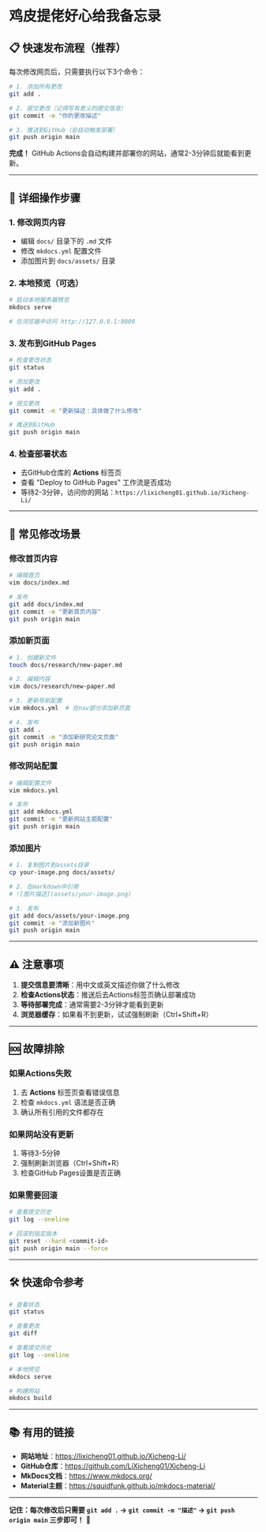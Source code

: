 # 鸡皮提佬好心给我备忘录

## 📋 快速发布流程（推荐）

每次修改网页后，只需要执行以下3个命令：

```bash
# 1. 添加所有更改
git add .

# 2. 提交更改（记得写有意义的提交信息）
git commit -m "你的更改描述"

# 3. 推送到GitHub（会自动触发部署）
git push origin main
```

**完成！** GitHub Actions会自动构建并部署你的网站，通常2-3分钟后就能看到更新。

---

## 🔧 详细操作步骤

### 1. 修改网页内容
- 编辑 `docs/` 目录下的 `.md` 文件
- 修改 `mkdocs.yml` 配置文件
- 添加图片到 `docs/assets/` 目录

### 2. 本地预览（可选）
```bash
# 启动本地服务器预览
mkdocs serve

# 在浏览器中访问 http://127.0.0.1:8000
```

### 3. 发布到GitHub Pages
```bash
# 检查更改状态
git status

# 添加更改
git add .

# 提交更改
git commit -m "更新描述：具体做了什么修改"

# 推送到GitHub
git push origin main
```

### 4. 检查部署状态
- 去GitHub仓库的 **Actions** 标签页
- 查看 "Deploy to GitHub Pages" 工作流是否成功
- 等待2-3分钟，访问你的网站：`https://lixicheng01.github.io/Xicheng-Li/`

---

## 📝 常见修改场景

### 修改首页内容
```bash
# 编辑首页
vim docs/index.md

# 发布
git add docs/index.md
git commit -m "更新首页内容"
git push origin main
```

### 添加新页面
```bash
# 1. 创建新文件
touch docs/research/new-paper.md

# 2. 编辑内容
vim docs/research/new-paper.md

# 3. 更新导航配置
vim mkdocs.yml  # 在nav部分添加新页面

# 4. 发布
git add .
git commit -m "添加新研究论文页面"
git push origin main
```

### 修改网站配置
```bash
# 编辑配置文件
vim mkdocs.yml

# 发布
git add mkdocs.yml
git commit -m "更新网站主题配置"
git push origin main
```

### 添加图片
```bash
# 1. 复制图片到assets目录
cp your-image.png docs/assets/

# 2. 在markdown中引用
# ![图片描述](assets/your-image.png)

# 3. 发布
git add docs/assets/your-image.png
git commit -m "添加新图片"
git push origin main
```

---

## ⚠️ 注意事项

1. **提交信息要清晰**：用中文或英文描述你做了什么修改
2. **检查Actions状态**：推送后去Actions标签页确认部署成功
3. **等待部署完成**：通常需要2-3分钟才能看到更新
4. **浏览器缓存**：如果看不到更新，试试强制刷新（Ctrl+Shift+R）

---

## 🆘 故障排除

### 如果Actions失败
1. 去 **Actions** 标签页查看错误信息
2. 检查 `mkdocs.yml` 语法是否正确
3. 确认所有引用的文件都存在

### 如果网站没有更新
1. 等待3-5分钟
2. 强制刷新浏览器（Ctrl+Shift+R）
3. 检查GitHub Pages设置是否正确

### 如果需要回滚
```bash
# 查看提交历史
git log --oneline

# 回滚到指定版本
git reset --hard <commit-id>
git push origin main --force
```

---

## 🛠️ 快速命令参考

```bash
# 查看状态
git status

# 查看更改
git diff

# 查看提交历史
git log --oneline

# 本地预览
mkdocs serve

# 构建网站
mkdocs build
```

---

## 📚 有用的链接

- **网站地址**：https://lixicheng01.github.io/Xicheng-Li/
- **GitHub仓库**：https://github.com/LiXicheng01/Xicheng-Li
- **MkDocs文档**：https://www.mkdocs.org/
- **Material主题**：https://squidfunk.github.io/mkdocs-material/

---

**记住：每次修改后只需要 `git add .` → `git commit -m "描述"` → `git push origin main` 三步即可！** 🎉 